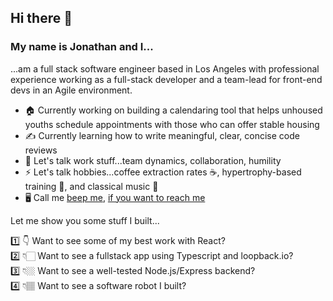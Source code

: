 ## Hi there 👋

### My name is Jonathan and I...

...am a full stack software engineer based in Los Angeles with professional experience working as a full-stack developer and a team-lead for front-end devs in an Agile environment.

- 🏠 Currently working on building a calendaring tool that helps unhoused youths schedule appointments with those who can offer stable housing 
- ✍️ Currently learning how to write meaningful, clear, concise code reviews
- 💬 Let's talk work stuff...team dynamics, collaboration, humility  
- ⚡ Let's talk hobbies...coffee extraction rates ☕, hypertrophy-based training 💪, and classical music 🎻
- 🖥️ Call me [beep me](https://jonathan-butler.herokuapp.com), [if you want to reach me](https://www.youtube.com/watch?v=s8muxst31cw)

Let me show you some stuff I built...

1️⃣ 👇 Want to see some of my best work with React?  
2️⃣ 👇🏻 Want to see a fullstack app using Typescript and loopback.io?  
3️⃣ 👇🏼 Want to see a well-tested Node.js/Express backend?  
4️⃣ 👇🏽 Want to see a software robot I built?  

